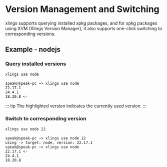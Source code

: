 # Version Management and Switching

xlings supports querying installed xpkg packages, and for xpkg packages using XVM (Xlings Version Manager), it also supports one-click switching to corresponding versions.

## Example - nodejs

### Query installed versions

```bash
xlings use node
```

```
speak@speak-pc ~> xlings use node
22.17.1
24.4.1
18.20.8 <-
```

::: tip
The highlighted version indicates the currently used version.
:::

### Switch to corresponding version

```bash
xlings use node 22
```

```
speak@speak-pc ~> xlings use node 22
using -> target: node, version: 22.17.1
speak@speak-pc ~> xlings use node
22.17.1 <-
24.4.1
18.20.8
```

